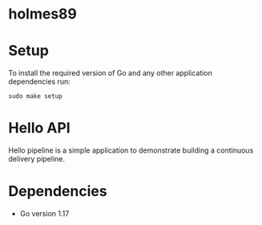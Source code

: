 # holmes89
# Setup

To install the required version of Go and any other application
dependencies run:

`sudo make setup`

# Hello API

Hello pipeline is a simple application to demonstrate building a continuous
delivery pipeline.

# Dependencies

- Go version 1.17

